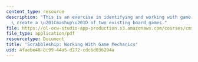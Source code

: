 ```yaml
---
content_type: resource
description: "This is an exercise in identifying and working with game mechanics to\
  \ create a \u201Cmashup\u201D of two existing board games."
file: https://ol-ocw-studio-app-production.s3.amazonaws.com/courses/cms-301-introduction-to-game-design-methods-spring-2016/4faebe488c9944a5d272cdc6d036204a_MITCMS_301S16_Assigment3.pdf
file_type: application/pdf
resourcetype: Document
title: 'Scrabbleship: Working With Game Mechanics'
uid: 4faebe48-8c99-44a5-d272-cdc6d036204a
---
```

